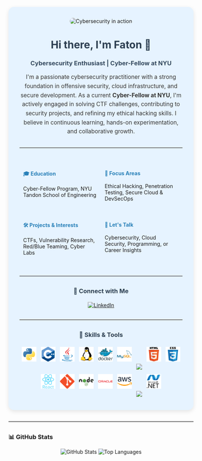 <div style="background-color: #e6f3ff; padding: 30px; border-radius: 15px; margin: 20px auto; max-width: 850px; box-shadow: 0 4px 12px rgba(0,0,0,0.1); font-family: Inter, 'Segoe UI', Roboto, 'Helvetica Neue', sans-serif; color-scheme: light dark;">

  <div align="center">
    <img src="https://media.giphy.com/media/hun4DFmfnDId3lid5b/giphy.gif" width="300" alt="Cybersecurity in action" style="border-radius: 12px;" />
  </div>

  <h1 align="center" style="color: #2c3e50; font-weight: 700; font-family: Inter, 'Segoe UI', Roboto, 'Helvetica Neue', sans-serif;">
    Hi there, I'm Faton 👋
  </h1>

  <h3 align="center" style="color: #34495e; font-family: Inter, 'Segoe UI', Roboto, 'Helvetica Neue', sans-serif;">
    Cybersecurity Enthusiast | Cyber-Fellow at NYU
  </h3>

  <p style="font-size: 1.1em; text-align: center; color: #333; line-height: 1.6;">
    I'm a passionate cybersecurity practitioner with a strong foundation in offensive security, cloud infrastructure, and secure development. 
    As a current <strong>Cyber-Fellow at NYU</strong>, I'm actively engaged in solving CTF challenges, contributing to security projects, and refining my ethical hacking skills.  
    I believe in continuous learning, hands-on experimentation, and collaborative growth.
  </p>

  <hr style="margin: 30px 0; border: none; border-top: 1px solid #ccc;" />

  <div style="display: flex; justify-content: space-around; flex-wrap: wrap;">
    <div style="flex: 1; min-width: 200px; margin: 10px;">
      <h4 style="color: #2980b9; font-family: Inter, 'Segoe UI', Roboto, 'Helvetica Neue', sans-serif;"><strong>🎓 Education</strong></h4>
      <p>Cyber-Fellow Program, NYU Tandon School of Engineering</p>
    </div>
    <div style="flex: 1; min-width: 200px; margin: 10px;">
      <h4 style="color: #2980b9; font-family: Inter, 'Segoe UI', Roboto, 'Helvetica Neue', sans-serif;"><strong>🔐 Focus Areas</strong></h4>
      <p>Ethical Hacking, Penetration Testing, Secure Cloud & DevSecOps</p>
    </div>
    <div style="flex: 1; min-width: 200px; margin: 10px;">
      <h4 style="color: #2980b9; font-family: Inter, 'Segoe UI', Roboto, 'Helvetica Neue', sans-serif;"><strong>🛠️ Projects & Interests</strong></h4>
      <p>CTFs, Vulnerability Research, Red/Blue Teaming, Cyber Labs</p>
    </div>
    <div style="flex: 1; min-width: 200px; margin: 10px;">
      <h4 style="color: #2980b9; font-family: Inter, 'Segoe UI', Roboto, 'Helvetica Neue', sans-serif;"><strong>💬 Let's Talk</strong></h4>
      <p>Cybersecurity, Cloud Security, Programming, or Career Insights</p>
    </div>
  </div>

  <hr style="margin: 30px 0; border: none; border-top: 1px solid #ccc;" />

  <h3 style="text-align: center; color: #2c3e50; font-family: Inter, 'Segoe UI', Roboto, 'Helvetica Neue', sans-serif;">🔗 Connect with Me</h3>
  <p align="center" style="margin: 20px 0;">
    <a href="https://www.linkedin.com/in/faton-haxhiu-71743511a/" target="_blank" style="margin: 0 10px;">
      <img src="https://raw.githubusercontent.com/rahuldkjain/github-profile-readme-generator/master/src/images/icons/Social/linked-in-alt.svg" alt="LinkedIn" width="40" height="40"/>
    </a>
  </p>

  <hr style="margin: 30px 0; border: none; border-top: 1px solid #ccc;" />

  <h3 style="text-align: center; color: #2c3e50; font-family: Inter, 'Segoe UI', Roboto, 'Helvetica Neue', sans-serif;">🧰 Skills & Tools</h3>
  <div style="text-align: center; font-size: 0;">
    <img src="https://raw.githubusercontent.com/devicons/devicon/master/icons/python/python-original.svg" alt="Python" width="40" height="40" style="margin: 6px;">
    <img src="https://raw.githubusercontent.com/devicons/devicon/master/icons/cplusplus/cplusplus-original.svg" alt="C++" width="40" height="40" style="margin: 6px;">
    <img src="https://raw.githubusercontent.com/devicons/devicon/master/icons/java/java-original.svg" alt="Java" width="40" height="40" style="margin: 6px;">
    <img src="https://raw.githubusercontent.com/devicons/devicon/master/icons/linux/linux-original.svg" alt="Linux" width="40" height="40" style="margin: 6px;">
    <img src="https://raw.githubusercontent.com/devicons/devicon/master/icons/docker/docker-original-wordmark.svg" alt="Docker" width="40" height="40" style="margin: 6px;">
    <img src="https://raw.githubusercontent.com/devicons/devicon/master/icons/mysql/mysql-original-wordmark.svg" alt="MySQL" width="40" height="40" style="margin: 6px;">
    <img src="https://www.svgrepo.com/show/303229/microsoft-sql-server-logo.svg" alt="SQL Server" width="40" height="40" style="margin: 6px;">
    <img src="https://raw.githubusercontent.com/devicons/devicon/master/icons/html5/html5-original-wordmark.svg" alt="HTML5" width="40" height="40" style="margin: 6px;">
    <img src="https://raw.githubusercontent.com/devicons/devicon/master/icons/css3/css3-original-wordmark.svg" alt="CSS3" width="40" height="40" style="margin: 6px;">
    <img src="https://raw.githubusercontent.com/devicons/devicon/master/icons/react/react-original-wordmark.svg" alt="React" width="40" height="40" style="margin: 6px;">
    <img src="https://raw.githubusercontent.com/devicons/devicon/master/icons/git/git-original.svg" alt="Git" width="40" height="40" style="margin: 6px;">
    <img src="https://raw.githubusercontent.com/devicons/devicon/master/icons/nodejs/nodejs-original-wordmark.svg" alt="Node.js" width="40" height="40" style="margin: 6px;">
    <img src="https://raw.githubusercontent.com/devicons/devicon/master/icons/oracle/oracle-original.svg" alt="Oracle" width="40" height="40" style="margin: 6px;">
    <img src="https://raw.githubusercontent.com/devicons/devicon/master/icons/amazonwebservices/amazonwebservices-original-wordmark.svg" alt="AWS" width="40" height="40" style="margin: 6px;">
    <img src="https://www.vectorlogo.zone/logos/microsoft_azure/microsoft_azure-icon.svg" alt="Azure" width="40" height="40" style="margin: 6px;">
    <img src="https://raw.githubusercontent.com/devicons/devicon/master/icons/dot-net/dot-net-original-wordmark.svg" alt=".NET" width="40" height="40" style="margin: 6px;">
  </div>

</div>

<hr style="margin: 30px 0; border: none; border-top: 1px solid #ccc;" />

### 📊 GitHub Stats
<p align="center">
  <img src="https://github-readme-stats.vercel.app/api?username=fatonhaxhiu&show_icons=true&theme=light&hide_border=true" alt="GitHub Stats" width="400" />
  <img src="https://github-readme-stats.vercel.app/api/top-langs/?username=fatonhaxhiu&layout=compact&theme=light&hide_border=true" alt="Top Languages" width="300" />
</p>
